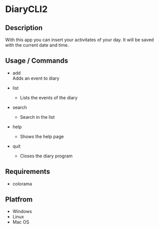 # DiaryCLI2

## Description
With this app you can insert your activitates of your day.
It will be saved with the current date and time.

## Usage / Commands
- add<br>
  Adds an event to diary
  
- list<br>
  - Lists the events of the diary
  
- search<br>
  - Search in the list
  
- help<br>
  - Shows the help page
  
- quit<br>
  - Closes the diary program

## Requirements
- colorama

## Platfrom
- Windows
- Linux
- Mac OS

